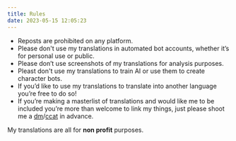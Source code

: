 ```yaml
---
title: Rules
date: 2023-05-15 12:05:23
---
```


- Reposts are prohibited on any platform.
- Please don't use my translations in automated bot accounts, whether it’s for personal use or public.
- Please don’t use screenshots of my translations for analysis purposes.
- Pleast don't use my translations to train AI or use them to create character bots.
- If you’d like to use my translations to translate into another language you’re free to do so!
- If you’re making a masterlist of translations and would like me to be included you’re more than welcome to link my things, just please shoot me a [dm](https://twitter.com/azurecrystalz)/[ccat](https://curiouscat.live/azurecrystalz) in advance.

My translations are all for **non profit** purposes.